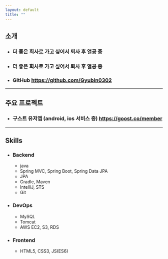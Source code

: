 ```yaml
---
layout: default
title: ""
---
```


## 소개
- ### 더 좋은 회사로 가고 싶어서 퇴사 후 열공 중
- ### 더 좋은 회사로 가고 싶어서 퇴사 후 열공 중   
- ### GitHub <https://github.com/Gyubin0302> 

---

## 주요 프로젝트
- ### 구스트 유저앱 (android, ios 서비스 중) <https://goost.co/member>

---

## Skills
- ### Backend
    - java
    - Spring MVC, Spring Boot, Spring Data JPA
    - JPA
    - Gradle, Maven
    - IntelliJ, STS
    - Git 

- ### DevOps
    - MySQL
    - Tomcat
    - AWS EC2, S3, RDS

- ### Frontend
    - HTML5, CSS3, JS(ES6)
